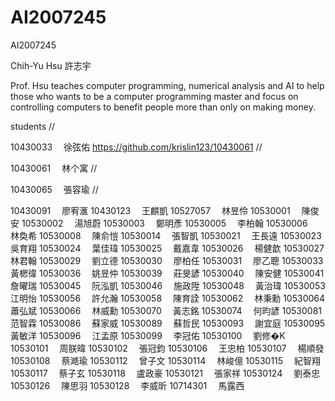 # AI2007245
AI2007245

Chih-Yu Hsu
許志宇

Prof. Hsu teaches computer programming, numerical analysis and AI to help those who wants to be a computer programming master and focus on controlling computers to benefit people more than only on making money.

students  //

10430033　	徐弦佑 https://github.com/krislin123/10430061 //

10430061　	林个寓 //

10430065　	張容瑜  //

10430091　	廖宥滙 
10430123　	王麒凱
10527057　	林昱伶
10530001　	陳俊安
10530002　	湯旭蔚
10530003　	鄭明彥
10530005　	李柏翰
10530006　	林奐希
10530008　	陳俞愷
10530014　	張智凱
10530021　	王長遠
10530023　	吳育翔
10530024　	葉佳瑋
10530025　	戴嘉韋
10530026　	楊健歆
10530027　	林君翰
10530029　	劉立德
10530030　	廖柏任
10530031　	廖乙聰
10530033　	黃楒徫
10530036　	姚昱仲
10530039　	莊旻諺
10530040　	陳安健
10530041　	詹曜瑞
10530045　	阮泓凱
10530046　	施政陞
10530048　	黃治瑋
10530053　	江明怡
10530056　	許允瀚
10530058　	陳育詮
10530062　	林秉勳
10530064　	蕭弘斌
10530066　	林威勳
10530070　	黃志銘
10530074　	何昀諺
10530081　	范智霖
10530086　	蘇家威
10530089　	蘇哲民
10530093　	謝宜庭
10530095　	黃敏洋
10530096　	江孟原
10530099　	李冠佑
10530100　	劉修�K
10530101　	周朕暐
10530102　	張冠鈞
10530106　	王忠柏
10530107　	楊順發
10530108　	蔡澔瑜
10530112　	曾子文
10530114　	林峻億
10530115　	紀智翔
10530117　	蔡子玄
10530118　	盧政豪
10530121　	張家祥
10530124　	劉泰忠
10530126　	陳思羽
10530128　	李威昕
10714301　	馬露西
